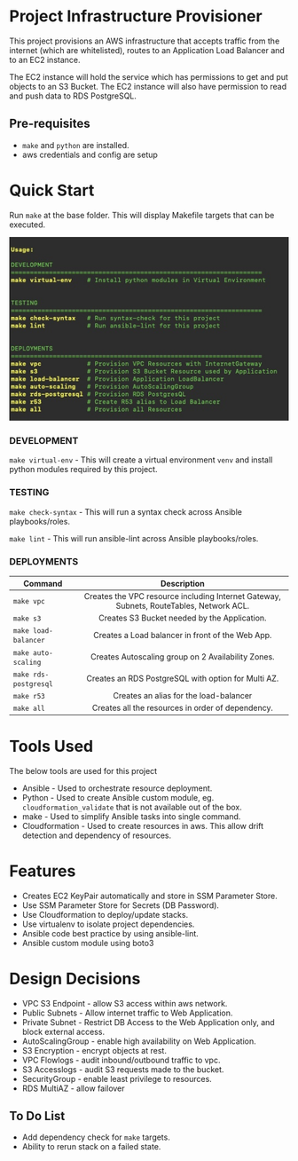 # Project Infrastructure Provisioner

This project provisions an AWS infrastructure that accepts traffic from the internet (which are whitelisted), routes to an Application Load Balancer and to an EC2 instance.

The EC2 instance will hold the service which has permissions to get and put objects to an S3 Bucket. The EC2 instance will also have permission to read and push data to RDS PostgreSQL.

## Pre-requisites
- `make` and `python` are installed.
- aws credentials and config are setup

# Quick Start

Run `make` at the base folder. This will display Makefile targets that can be executed.

![alt text](https://github.com/LydellManganti/infra-provisioner/raw/master/assets/makefile.jpg)

### DEVELOPMENT
`make virtual-env` - This will create a virtual environment `venv` and install python modules required by this project.

### TESTING
`make check-syntax` - This will run a syntax check across Ansible playbooks/roles.

`make lint` - This will run ansible-lint across Ansible playbooks/roles.

### DEPLOYMENTS
|Command              | Description                                                                            |
| --------------------|:--------------------------------------------------------------------------------------:|
|`make vpc`           | Creates the VPC resource including Internet Gateway, Subnets, RouteTables, Network ACL.|
|`make s3`            | Creates S3 Bucket needed by the Application.                                           |
|`make load-balancer` | Creates a Load balancer in front of the Web App.                                       |
|`make auto-scaling`  | Creates Autoscaling group on 2 Availability Zones.                                     |
|`make rds-postgresql`| Creates an RDS PostgreSQL with option for Multi AZ.                                    |
|`make r53`           | Creates an alias for the load-balancer                                                 |
|`make all`           | Creates all the resources in order of dependency.                                      |

# Tools Used
The below tools are used for this project
- Ansible - Used to orchestrate resource deployment.
- Python - Used to create Ansible custom module, eg. `cloudformation_validate` that is not available out of the box.
- make - Used to simplify Ansible tasks into single command.
- Cloudformation - Used to create resources in aws. This allow drift detection and dependency of resources.

# Features
- Creates EC2 KeyPair automatically and store in SSM Parameter Store.
- Use SSM Parameter Store for Secrets (DB Password).
- Use Cloudformation to deploy/update stacks.
- Use virtualenv to isolate project dependencies.
- Ansible code best practice by using ansible-lint.
- Ansible custom module using boto3

# Design Decisions
- VPC S3 Endpoint - allow S3 access within aws network.
- Public Subnets - Allow internet traffic to Web Application.
- Private Subnet - Restrict DB Access to the Web Application only, and block external access.
- AutoScalingGroup - enable high availability on Web Application.
- S3 Encryption - encrypt objects at rest.
- VPC Flowlogs - audit inbound/outbound traffic to vpc.
- S3 Accesslogs - audit S3 requests made to the bucket.
- SecurityGroup - enable least privilege to resources.
- RDS MultiAZ - allow failover

## To Do List
- Add dependency check for `make` targets.
- Ability to rerun stack on a failed state.
